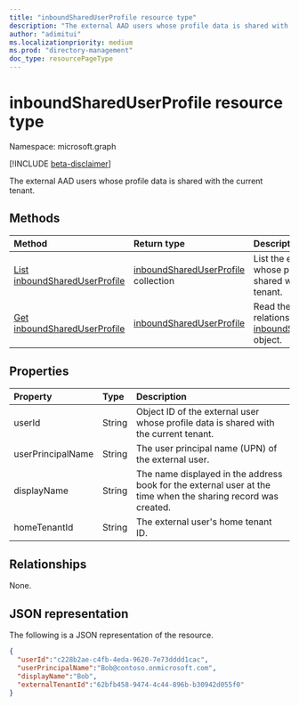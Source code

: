 ```yaml
---
title: "inboundSharedUserProfile resource type"
description: "The external AAD users whose profile data is shared with the current tenant."
author: "adimitui"
ms.localizationpriority: medium
ms.prod: "directory-management"
doc_type: resourcePageType
---
```


# inboundSharedUserProfile resource type

Namespace: microsoft.graph

[!INCLUDE [beta-disclaimer](../../includes/beta-disclaimer.md)]

The external AAD users whose profile data is shared with the current tenant.

## Methods
|Method|Return type|Description|
|:---|:---|:---|
|[List inboundSharedUserProfile](../api/inboundSharedUserProfile-list.md)|[inboundSharedUserProfile](../resources/inboundSharedUserProfile.md) collection|List the external users whose profile data is shared with the current tenant.|
|[Get inboundSharedUserProfile](../api/inboundSharedUserProfile-get.md)|[inboundSharedUserProfile](../resources/inboundSharedUserProfile.md)|Read the properties and relationships of a [inboundSharedUserProfile](../resources/inboundSharedUserProfile.md) object.|

## Properties
|Property|Type|Description|
|:---|:---|:---|
| userId | String | Object ID of the external user whose profile data is shared with the current tenant. |
| userPrincipalName | String | The user principal name (UPN) of the external user. |
| displayName | String | The name displayed in the address book for the external user at the time when the sharing record was created. |
| homeTenantId | String | The external user's home tenant ID. |

## Relationships
None.

## JSON representation
The following is a JSON representation of the resource.
<!-- {
  "blockType": "resource",
  "keyProperty": "id",
  "@odata.type": "microsoft.graph.tenantRelationshipRoot",
  "openType": false
}
-->
``` json
{
  "userId":"c228b2ae-c4fb-4eda-9620-7e73dddd1cac",
  "userPrincipalName":"Bob@contoso.onmicrosoft.com",
  "displayName":"Bob",
  "externalTenantId":"62bfb458-9474-4c44-896b-b30942d055f0"
}
```

